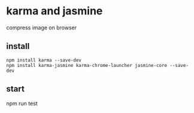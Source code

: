 karma and jasmine
==========

compress image on browser


## install
```
npm install karma --save-dev
npm install karma-jasmine karma-chrome-launcher jasmine-core --save-dev
```

## start
npm run test
